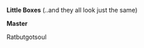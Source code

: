 <b>Little Boxes</b> (..and they all look just the same)

<p><b>Master</b></p>

<p>Ratbutgotsoul</p>
